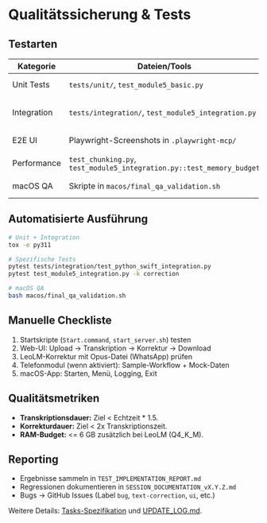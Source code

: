 # Qualitätssicherung & Tests

## Testarten
| Kategorie | Dateien/Tools | Fokus |
| --- | --- | --- |
| Unit Tests | `tests/unit/`, `test_module5_basic.py` | Module, Prompts, ResourceManager |
| Integration | `tests/integration/`, `test_module5_integration.py` | End-to-End Transkription + Korrektur |
| E2E UI | Playwright-Screenshots in `.playwright-mcp/` | Web-Flow, Regressionen |
| Performance | `test_chunking.py`, `test_module5_integration.py::test_memory_budget` | Chunking, RAM, Speed |
| macOS QA | Skripte in `macos/final_qa_validation.sh` | App-Bundle-Checks |

## Automatisierte Ausführung
```bash
# Unit + Integration
tox -e py311

# Spezifische Tests
pytest tests/integration/test_python_swift_integration.py
pytest test_module5_integration.py -k correction

# macOS QA
bash macos/final_qa_validation.sh
```

## Manuelle Checkliste
1. Startskripte (`Start.command`, `start_server.sh`) testen
2. Web-UI: Upload → Transkription → Korrektur → Download
3. LeoLM-Korrektur mit Opus-Datei (WhatsApp) prüfen
4. Telefonmodul (wenn aktiviert): Sample-Workflow + Mock-Daten
5. macOS-App: Starten, Menü, Logging, Exit

## Qualitätsmetriken
- **Transkriptionsdauer:** Ziel < Echtzeit * 1.5.
- **Korrekturdauer:** Ziel < 2x Transkriptionszeit.
- **RAM-Budget:** <= 6 GB zusätzlich bei LeoLM (Q4_K_M).

## Reporting
- Ergebnisse sammeln in `TEST_IMPLEMENTATION_REPORT.md`
- Regressionen dokumentieren in `SESSION_DOCUMENTATION_vX.Y.Z.md`
- Bugs → GitHub Issues (Label `bug`, `text-correction`, `ui`, etc.)

Weitere Details: [Tasks-Spezifikation](https://github.com/cubetribe/WhisperCC_MacOS_Local/blob/main/.kiro/specs/llm-text-correction/tasks.md) und [UPDATE_LOG.md](https://github.com/cubetribe/WhisperCC_MacOS_Local/blob/main/documentation/UPDATE_LOG.md).
